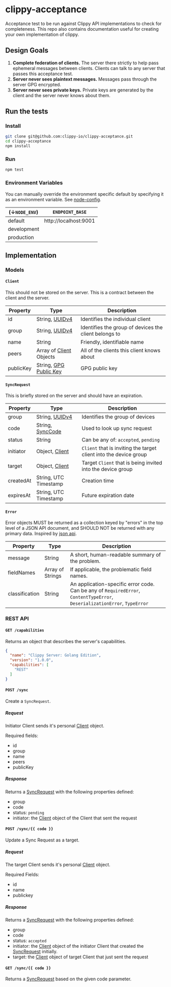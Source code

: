 clippy-acceptance
=================

Acceptance test to be run against Clippy API implementations to check for
completeness. This repo also contains documentation useful for creating your own
implementation of clippy.

## Design Goals

1. **Complete federation of clients.** The server there strictly to help pass
   ephemeral messages between clients. Clients can talk to any server that
   passes this acceptance test.
2. **Server never sees plaintext messages.** Messages pass through the server
   GPG encrypted.
3. **Server never sees private keys.** Private keys are generated by the client
   and the server never knows about them.

## Run the tests

### Install

```bash
git clone git@github.com:clippy-io/clippy-acceptance.git
cd clippy-acceptance
npm install
```

### Run

```bash
npm test
```

### Environment Variables

You can manually override the environment specific default by specifying it as
an environment variable. See [node-config][].

| (↓`NODE_ENV`) | `ENDPOINT_BASE`       |
|---------------|-----------------------|
| default       | http://localhost:9001 |
| development   |                       |
| production    |                       |

## Implementation

### Models

#### `Client`<a name="Client"></a>

This should not be stored on the server. This is a contract between the client
and the server.

| Property  | Type                              | Description                                           |
|-----------|-----------------------------------|-------------------------------------------------------|
| id        | String, [UUIDv4][]                | Identifies the individual client                      |
| group     | String, [UUIDv4][]                | Identifies the group of devices the client belongs to |
| name      | String                            | Friendly, identifiable name                           |
| peers     | Array of [Client][] Objects       | All of the clients this client knows about            |
| publicKey | String, [GPG Public Key][rfc4880] | GPG public key                                        |

#### `SyncRequest`<a name="SyncRequest"></a>

This is briefly stored on the server and should have an expiration.

| Property  | Type                  | Description                                                       |
|-----------|-----------------------|-------------------------------------------------------------------|
| group     | String, [UUIDv4][]    | Identifies the group of devices                                   |
| code      | String, [SyncCode][]  | Used to look up sync request                                      |
| status    | String                | Can be any of: `accepted`, `pending`                              |
| initiator | Object, [Client][]    | `Client` that is inviting the target client into the device group |
| target    | Object, [Client][]    | Target `Client` that is being invited into the device group       |
| createdAt | String, UTC Timestamp | Creation time
| expiresAt | String, UTC Timestamp | Future expiration date

#### `Error`<a name="Error"></a>

Error objects MUST be returned as a collection keyed by "errors" in the top
level of a JSON API document, and SHOULD NOT be returned with any primary data.
Inspired by [json api](http://jsonapi.org/format/#errors).

| Property       | Type             | Description                                                                                                                |
|----------------|------------------|----------------------------------------------------------------------------------------------------------------------------|
| message        | String           | A short, human-readable summary of the problem.                                                                            |
| fieldNames     | Array of Strings | If applicable, the problematic field names.                                                                                |
| classification | String           | An application-specific error code. Can be any of `RequiredError`, `ContentTypeError`, `DeserializationError`, `TypeError` |

### REST API

#### `GET /capabilities`

Returns an object that describes the server's capabilities.

```json
{
  "name": "Clippy Server: Golang Edition",
  "version": "1.0.0",
  "capabilities": [
    "REST"
  ]
}
```

#### `POST /sync`

Create a `SyncRequest`. 

##### Request

Initiator Client sends it's personal [Client][] object.

Required fields:

- id
- group 
- name 
- peers
- publicKey

##### Response

Returns a [SyncRequest][] with the following properties defined:

- group
- code
- status: `pending`
- initiator: the [Client][] object of the Client that sent the request

#### `POST /sync/{{ code }}`

Update a Sync Request as a target.

##### Request

The target Client sends it's personal [Client][] object.

Required Fields:

- id
- name
- publickey

##### Response

Returns a [SyncRequest][] with the following properties defined:

- group
- code
- status: `accepted`
- initiator: the [Client][] object of the initiator Client that created the [SyncRequest][] initially.
- target: the [Client][] object of target Client that just sent the request

#### `GET /sync/{{ code }}`

Returns a [SyncRequest][] based on the given code parameter. 

[Client]: #Client
[Error]: #Error
[SemVer]: http://semver.org/
[SyncCode]: #SyncCode
[SyncRequest]: #SyncRequest
[UUIDV4]: http://www.ietf.org/rfc/rfc4122.txt
[node-config]: https://github.com/lorenwest/node-config
[rfc4880]: http://tools.ietf.org/html/rfc4880
